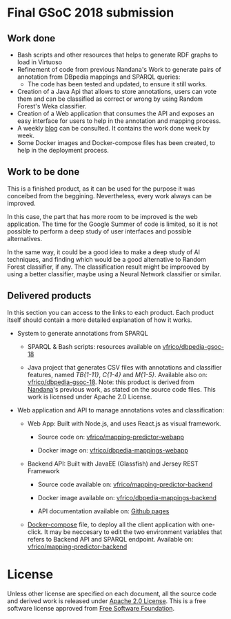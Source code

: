 # Final GSoC 2018 submission

## Work done
* Bash scripts and other resources that helps to generate RDF graphs to load in Virtuoso
* Refinement of code from previous Nandana's Work to generate pairs of annotation from DBpedia mappings and SPARQL queries:
	* The code has been tested and updated, to ensure it still works.
* Creation of a Java Api that allows to store annotations, users can vote them and can be classified as correct or wrong by using Random Forest's Weka classifier.
* Creation of a Web application that consumes the API and exposes an easy interface for users to help in the annotation and mapping process.
* A weekly [blog](https://vfrico.github.io/dbpedia-gsoc-18/) can be consulted. It contains the work done week by week.
* Some Docker images and Docker-compose files has been created, to help in the deployment process.

## Work to be done
This is a finished product, as it can be used for the purpose it was conceibed from the beggining. Nevertheless, every work always can be improved.

In this case, the part that has more room to be improved is the web application. The time for the Google Summer of code is limited, so it is not possible to perform a deep study of user interfaces and possible alternatives.

In the same way, it could be a good idea to make a deep study of AI techniques, and finding which would be a good alternative to Random Forest classifier, if any. The classification result might be improoved by using a better classifier, maybe using a Neural Network classifier or similar.

## Delivered products
In this section you can access to the links to each product. Each product itself should contain a more detailed explanation of how it works.

* System to generate annotations from SPARQL

  * SPARQL & Bash scripts: resources available on [vfrico/dbpedia-gsoc-18](https://github.com/vfrico/dbpedia-gsoc-18/tree/master/scripts)

  * Java project that generates CSV files with annotations and classifier features, named *TB{1-11}*, *C{1-4}* and *M{1-5}*. Available also on: [vfrico/dbpedia-gsoc-18](https://github.com/vfrico/dbpedia-gsoc-18/tree/master/inconsistents-mappings). Note: this product is derived from [Nandana](https://github.com/nandana)'s previous work, as stated on the source code files. This work is licensed under Apache 2.0 License.

* Web application and API to manage annotations votes and classification:

  * Web App: Built with Node.js, and uses React.js as visual framework.

    * Source code on: [vfrico/mapping-predictor-webapp](https://github.com/vfrico/mapping-predictor-webapp)

    * Docker image on: [vfrico/dbpedia-mappings-webapp](https://hub.docker.com/r/vfrico/dbpedia-mappings-webapp/)

  * Backend API: Built with JavaEE (Glassfish) and Jersey REST Framework

    * Source code available on: [vfrico/mapping-predictor-backend](https://github.com/vfrico/mapping-predictor-backend)

    * Docker image available on: [vfrico/dbpedia-mappings-backend](https://hub.docker.com/r/vfrico/dbpedia-mappings-backend/)

    * API documentation available on: [Github pages](https://vfrico.github.io/mapping-predictor-backend/)

  * [Docker-compose](https://docs.docker.com/compose/) file, to deploy all the client application with one-click. It may be neccesary to edit the two environment variables that refers to Backend API and SPARQL endpoint. Available on: [vfrico/mapping-predictor-backend](https://github.com/vfrico/mapping-predictor-backend/blob/master/docker-compose.yml)



# License
Unless other license are specified on each document, all the source code and derived work is released under [Apache 2.0 License](https://www.apache.org/licenses/LICENSE-2.0).
This is a free software license approved from [Free Software Foundation](https://www.gnu.org/licenses/license-list.html).



